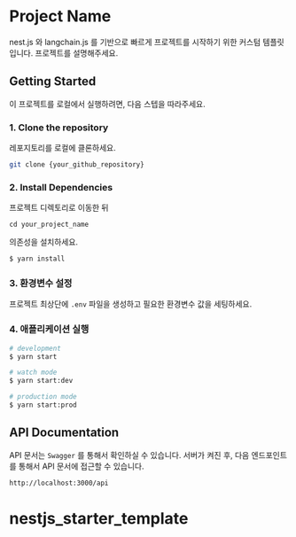 # Project Name
nest.js 와 langchain.js 를 기반으로 빠르게 프로젝트를 시작하기 위한 커스텀 템플릿입니다. 프로젝트를 설명해주세요.

## Getting Started

이 프로젝트를 로컬에서 실행하려면, 다음 스텝을 따라주세요.

### 1. Clone the repository

레포지토리를 로컬에 클론하세요.

```bash
git clone {your_github_repository}
```

### 2. Install Dependencies

프로젝트 디렉토리로 이동한 뒤

```
cd your_project_name
```

의존성을 설치하세요.

```bash
$ yarn install
```

### 3. 환경변수 설정

프로젝트 최상단에 `.env` 파일을 생성하고 필요한 환경변수 값을 세팅하세요.

### 4. 애플리케이션 실행

```bash
# development
$ yarn start

# watch mode
$ yarn start:dev

# production mode
$ yarn start:prod
```

## API Documentation

API 문서는 `Swagger` 를 통해서 확인하실 수 있습니다. 서버가 켜진 후, 다음 엔드포인트를 통해서 API 문서에 접근할 수 있습니다.

```bash
http://localhost:3000/api
```
# nestjs_starter_template

